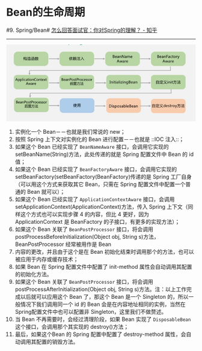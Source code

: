 # Bean的生命周期
#9. Spring/Bean#
[怎么回答面试官：你对Spring的理解？ - 知乎](https://www.zhihu.com/question/48427693/answer/691483076)
- - - -
![](Bean%E7%9A%84%E7%94%9F%E5%91%BD%E5%91%A8%E6%9C%9F/v2-55c5b61912d232437d49139c8b381b7a_hd.jpg)
1. 实例化一个 Bean－－也就是我们常说的 new；
2. 按照 Spring 上下文对实例化的 Bean 进行配置－－也就是 ::IOC 注入::；
3. 如果这个 Bean 已经实现了 `BeanNameAware` 接口，会调用它实现的 setBeanName(String)方法，此处传递的就是 Spring 配置文件中 Bean 的 id 值；
4. 如果这个 Bean 已经实现了 `BeanFactoryAware` 接口，会调用它实现的 setBeanFactory(setBeanFactory(BeanFactory)传递的是 Spring 工厂自身（可以用这个方式来获取其它 Bean，只需在 Spring 配置文件中配置一个普通的 Bean 就可以）；
5. 如果这个 Bean 已经实现了 `ApplicationContextAware` 接口，会调用 setApplicationContext(ApplicationContext)方法，传入 Spring 上下文（同样这个方式也可以实现步骤 4 的内容，但比 4 更好，因为 ApplicationContext 是 BeanFactory 的子接口，有更多的实现方法）；
6. 如果这个 Bean 关联了 `BeanPostProcessor` 接口，将会调用 postProcessBeforeInitialization(Object obj, String s)方法，BeanPostProcessor 经常被用作是 Bean
7. 内容的更改，并且由于这个是在 Bean 初始化结束时调用那个的方法，也可以被应用于内存或缓存技术；
8. 如果 Bean 在 Spring 配置文件中配置了 init-method 属性会自动调用其配置的初始化方法。
9. 如果这个 Bean 关联了 `BeanPostProcessor` 接口，将会调用postProcessAfterInitialization(Object obj, String s)方法。注：以上工作完成以后就可以应用这个 Bean 了，那这个 Bean 是一个 Singleton 的，所以一般情况下我们调用同一个 id 的 Bean 会是在内容地址相同的实例，当然在 Spring配置文件中也可以配置非 Singleton，这里我们不做赘述。
10. 当 Bean 不再需要时，会经过清理阶段，如果 Bean 实现了 `DisposableBean` 这个接口，会调用那个其实现的 destroy()方法；
11. 最后，如果这个Bean 的 Spring 配置中配置了 destroy-method 属性，会自动调用其配置的销毁方法。